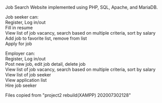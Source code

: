 Job Search Website implemented using PHP, SQL, Apache, and MariaDB.

Job seeker can:\
Register, Log in/out\
Fill in resume\
View list of job vacancy, search based on multiple criteria, sort by salary\
Add job to favorite list, remove from list\
Apply for job

Employer can:\
Register, Log in/out\
Post new job, edit job detail, delete job\
View list of job vacancy, search based on multiple criteria, sort by salary\
View list of job seeker\
View application list\
Hire job seeker 

Files copied from "project2 rebuild(XAMPP) 202007302128"
